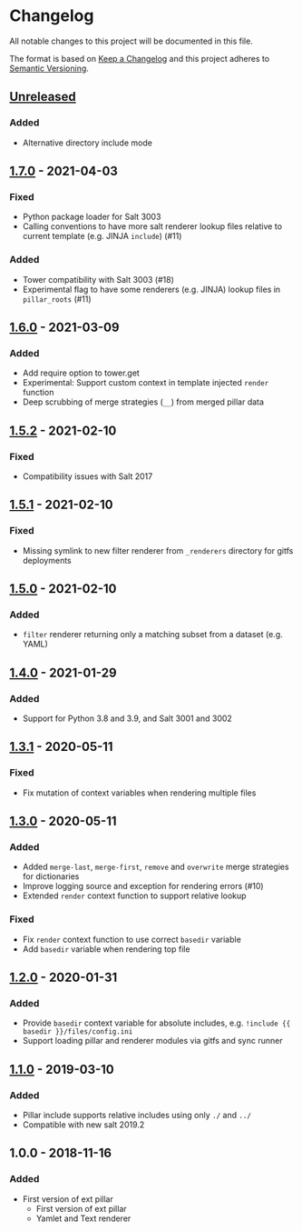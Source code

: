 # Changelog
All notable changes to this project will be documented in this file.

The format is based on [Keep a Changelog](http://keepachangelog.com/en/1.0.0/)
and this project adheres to [Semantic Versioning](http://semver.org/spec/v2.0.0.html).

## [Unreleased]
### Added
- Alternative directory include mode

## [1.7.0] - 2021-04-03
### Fixed
- Python package loader for Salt 3003
- Calling conventions to have more salt renderer lookup files relative to current template (e.g. JINJA `include`) (#11)

### Added
- Tower compatibility with Salt 3003 (#18)
- Experimental flag to have some renderers (e.g. JINJA) lookup files in `pillar_roots` (#11)

## [1.6.0] - 2021-03-09
### Added
- Add require option to tower.get
- Experimental: Support custom context in template injected `render` function
- Deep scrubbing of merge strategies (`__`) from merged pillar data

## [1.5.2] - 2021-02-10
### Fixed
- Compatibility issues with Salt 2017

## [1.5.1] - 2021-02-10
### Fixed
- Missing symlink to new filter renderer from `_renderers` directory for gitfs deployments

## [1.5.0] - 2021-02-10
### Added
- `filter` renderer returning only a matching subset from a dataset (e.g. YAML)

## [1.4.0] - 2021-01-29
### Added
- Support for Python 3.8 and 3.9, and Salt 3001 and 3002

## [1.3.1] - 2020-05-11
### Fixed
- Fix mutation of context variables when rendering multiple files

## [1.3.0] - 2020-05-11
### Added
- Added `merge-last`, `merge-first`, `remove` and `overwrite` merge strategies for dictionaries
- Improve logging source and exception for rendering errors (#10)
- Extended `render` context function to support relative lookup

### Fixed
- Fix `render` context function to use correct `basedir` variable
- Add `basedir` variable when rendering top file

## [1.2.0] - 2020-01-31
### Added
- Provide `basedir` context variable for absolute includes, e.g. `!include {{ basedir }}/files/config.ini`
- Support loading pillar and renderer modules via gitfs and sync runner

## [1.1.0] - 2019-03-10
### Added
- Pillar include supports relative includes using only `./` and `../`
- Compatible with new salt 2019.2

## 1.0.0 - 2018-11-16
### Added
- First version of ext pillar
  - First version of ext pillar
  - Yamlet and Text renderer

[Unreleased]: https://github.com/jgraichen/salt-tower/compare/v1.7.0...HEAD
[1.7.0]: https://github.com/jgraichen/salt-tower/compare/v1.6.0...v1.7.0
[1.6.0]: https://github.com/jgraichen/salt-tower/compare/v1.5.2...v1.6.0
[1.5.2]: https://github.com/jgraichen/salt-tower/compare/v1.5.1...v1.5.2
[1.5.1]: https://github.com/jgraichen/salt-tower/compare/v1.5.0...v1.5.1
[1.5.0]: https://github.com/jgraichen/salt-tower/compare/v1.4.0...v1.5.0
[1.4.0]: https://github.com/jgraichen/salt-tower/compare/v1.3.1...v1.4.0
[1.3.1]: https://github.com/jgraichen/salt-tower/compare/v1.3.0...v1.3.1
[1.3.0]: https://github.com/jgraichen/salt-tower/compare/v1.2.0...v1.3.0
[1.2.0]: https://github.com/jgraichen/salt-tower/compare/v1.1.0...v1.2.0
[1.1.0]: https://github.com/jgraichen/salt-tower/compare/v1.0.0...v1.1.0
